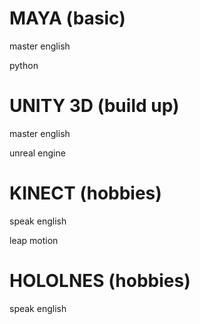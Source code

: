 # MAYA (basic)

master english

python

# UNITY 3D (build up)

master english

unreal engine

# KINECT (hobbies)

speak english

leap motion

# HOLOLNES (hobbies)

speak english